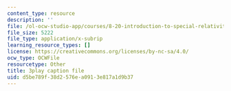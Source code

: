 ```yaml
---
content_type: resource
description: ''
file: /ol-ocw-studio-app/courses/8-20-introduction-to-special-relativity-january-iap-2021/d5be789f38d2576ea0913e817a1d9b37_6fFfT7LhtPw.vtt
file_size: 5222
file_type: application/x-subrip
learning_resource_types: []
license: https://creativecommons.org/licenses/by-nc-sa/4.0/
ocw_type: OCWFile
resourcetype: Other
title: 3play caption file
uid: d5be789f-38d2-576e-a091-3e817a1d9b37
---
```

